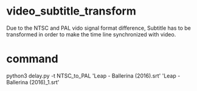 # video_subtitle_transform
Due to the NTSC and PAL vido signal format difference, Subtitle has to be transformed in order to make the time line synchronized with video.

# command
python3 delay.py -t NTSC_to_PAL 'Leap - Ballerina (2016).srt' 'Leap - Ballerina (2016)_1.srt'

